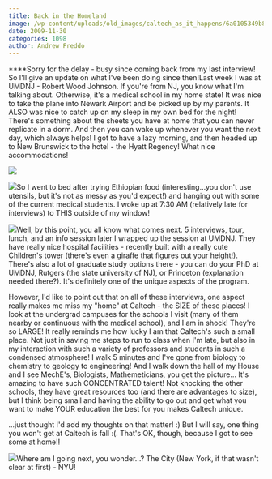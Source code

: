 ```yaml
---
title: Back in the Homeland
image: /wp-content/uploads/old_images/caltech_as_it_happens/6a0105349b8251970b012875e63cac970c.jpg
date: 2009-11-30
categories: 1098
author: Andrew Freddo
---
```


****Sorry for the delay - busy since coming back from my last interview! So I'll give an update on what I've been doing since then!Last week I was at UMDNJ - Robert Wood Johnson. If you're from NJ, you know what I'm talking about. Otherwise, it's a medical school in my home state! It was nice to take the plane into Newark Airport and be picked up by my parents. It ALSO was nice to catch up on my sleep in my own bed for the night! There's something about the sheets you have at home that you can never replicate in a dorm. And then you can wake up whenever you want the next day, which always helps! I got to have a lazy morning, and then headed up to New Brunswick to the hotel - the Hyatt Regency! What nice accommodations!


![](/old_images/caltech_as_it_happens/6a0105349b8251970b0120a6e42d02970b.jpg)

![](/old_images/caltech_as_it_happens/6a0105349b8251970b012875e63bef970c.jpg)So I went to bed after trying Ethiopian food (interesting...you don't use utensils, but it's not as messy as you'd expect!) and hanging out with some of the current medical students. I woke up at 7:30 AM (relatively late for interviews) to THIS outside of my window!

![](/old_images/caltech_as_it_happens/6a0105349b8251970b012875e63eec970c.jpg)Well, by this point, you all know what comes next. 5 interviews, tour, lunch, and an info session later I wrapped up the session at UMDNJ. They have really nice hospital facilities - recently built with a really cute Children's tower (there's even a giraffe that figures out your height!). There's also a lot of graduate study options there - you can do your PhD at UMDNJ, Rutgers (the state university of NJ), or Princeton (explanation needed there?). It's definitely one of the unique aspects of the program.

However, I'd like to point out that on all of these interviews, one aspect really makes me miss my "home" at Caltech - the SIZE of these places! I look at the undergrad campuses for the schools I visit (many of them nearby or continuous with the medical school), and I am in shock! They're so LARGE! It really reminds me how lucky I am that Caltech's such a small place. Not just in saving me steps to run to class when I'm late, but also in my interaction with such a variety of professors and students in such a condensed atmosphere! I walk 5 minutes and I've gone from biology to chemistry to geology to engineering! And I walk down the hall of my House and I see MechE's, Biologists, Mathemeticians, you get the picture... It's amazing to have such CONCENTRATED talent! Not knocking the other schools, they have great resources too (and there are advantages to size), but I think being small and having the ability to go out and get what you want to make YOUR education the best for you makes Caltech unique.

...just thought I'd add my thoughts on that matter! :)
But I will say, one thing you won't get at Caltech is fall :(. That's OK, though, because I got to see some at home!!

![](/old_images/caltech_as_it_happens/6a0105349b8251970b0120a6e4347a970b.jpg)Where am I going next, you wonder...? The City (New York, if that wasn't clear at first) - NYU!
